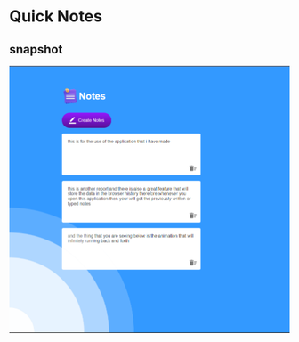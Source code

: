 # Quick Notes 

## snapshot 
![Quick Notes Snapshot](https://raw.githubusercontent.com/Harshit4404/Quick-Notes-Web-Application/main/Snapshots/Screenshot%202024-02-10%20201344.png)
